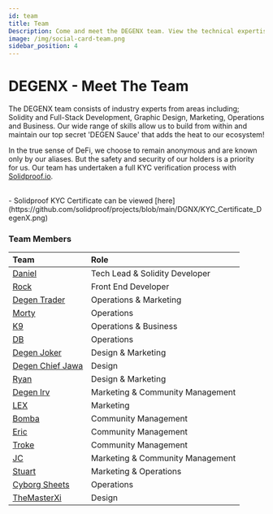 ```yaml
---
id: team
title: Team 
Description: Come and meet the DEGENX team. View the technical expertise we offer to the DEGENX Ecosystem.
image: /img/social-card-team.png
sidebar_position: 4
---
```

# DEGENX - Meet The Team

The DEGENX team consists of industry experts from areas including; Solidity and Full-Stack Development, Graphic Design, Marketing, Operations and Business. Our wide range of skills allow us to build from within and maintain our top secret 'DEGEN Sauce' that adds the heat to our ecosystem!

In the true sense of DeFi, we choose to remain anonymous and are known only by our aliases. But the safety and security of our holders is a priority for us. Our team has undertaken a full KYC verification process with [Solidproof.io](https://solidproof.io/).

<br/>
- Solidproof KYC Certificate can be viewed [here](https://github.com/solidproof/projects/blob/main/DGNX/KYC_Certificate_DegenX.png)

### Team Members

| Team                                                  | Role                            |
|:------------------------------------------------------|:--------------------------------|
| [Daniel](https://t.me/DegenDevDaniel)                 | Tech Lead & Solidity Developer  |
| [Rock](https://t.me/rockoor)                          | Front End Developer             |
| [Degen Trader](https://t.me/sonic_trader)             | Operations & Marketing          |
| [Morty](https://t.me/linked404)                       | Operations                      |
| [K9](https://t.me/DegenXportal)                       | Operations & Business           |
| [DB](https://t.me/DegenB)                             | Operations                      |
| [Degen Joker](https://t.me/DegenJoker)                | Design & Marketing              |
| [Degen Chief Jawa](https://t.me/greenlanternusa)      | Design                          |
| [Ryan](https://t.me/fresianheat)                      | Design & Marketing              |
| [Degen Irv](https://t.me/IrvOne)                      | Marketing & Community Management|
| [LEX](https://t.me/LEX_gambles)                       | Marketing                       |
| [Bomba](https://t.me/Bomba_one)                       | Community Management            |
| [Eric](https://t.me/Eric_DEGEN)                       | Community Management            |
| [Troke](https://t.me/tokrunda)                        | Community Management            |
| [JC](https://t.me/JJC214)                             | Marketing & Community Management|
| [Stuart](https://t.me/hewhohodl)                      | Marketing & Operations          |
| [Cyborg Sheets](https://t.me/Turbo_Cheese)            | Operations                      |
| [TheMasterXi](https://t.me/themasterxi)               | Design                          |




